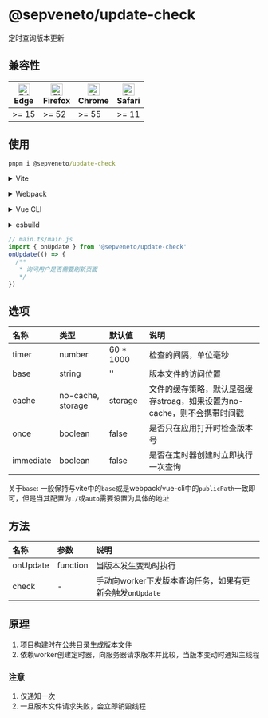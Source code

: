 # @sepveneto/update-check

定时查询版本更新

## 兼容性
| [<img src="https://raw.githubusercontent.com/alrra/browser-logos/master/src/edge/edge_48x48.png" alt="Edge" width="24px" height="24px" />](http://godban.github.io/browsers-support-badges/)<br>Edge | [<img src="https://raw.githubusercontent.com/alrra/browser-logos/master/src/firefox/firefox_48x48.png" alt="Firefox" width="24px" height="24px" />](http://godban.github.io/browsers-support-badges/)<br>Firefox | [<img src="https://raw.githubusercontent.com/alrra/browser-logos/master/src/chrome/chrome_48x48.png" alt="Chrome" width="24px" height="24px" />](http://godban.github.io/browsers-support-badges/)<br>Chrome | [<img src="https://raw.githubusercontent.com/alrra/browser-logos/master/src/safari/safari_48x48.png" alt="Safari" width="24px" height="24px" />](http://godban.github.io/browsers-support-badges/)<br>Safari |
| --- | --- | --- | --- |
| >= 15 | >= 52 | >= 55 | >= 11 |

## 使用

```cmd
pnpm i @sepveneto/update-check
```


<details>
<summary>Vite</summary><br>

```ts
// vite.config.ts
import Starter from '@sepveneto/update-check/vite'

export default defineConfig({
  plugins: [
    Starter({ /* options */ }),
  ],
})
```

Example: [`playground/`](./playground/)

<br></details>

<details>
<summary>Webpack</summary><br>

```ts
// webpack.config.js
module.exports = {
  /* ... */
  plugins: [
    require('@sepveneto/update-check/webpack')({ /* options */ })
  ]
}
```

<br></details>

<details>
<summary>Vue CLI</summary><br>

```ts
// vue.config.js
module.exports = {
  configureWebpack: {
    plugins: [
      require('@sepveneto/update-check/webpack').default({ /* options */ }),
    ],
  },
}
```

<br></details>

<details>
<summary>esbuild</summary><br>

```ts
// esbuild.config.js
import { build } from 'esbuild'
import Starter from '@sepveneto/update-check/esbuild'

build({
  plugins: [Starter()],
})
```

<br></details>

```js
// main.ts/main.js
import { onUpdate } from '@sepveneto/update-check'
onUpdate(() => {
  /**
   * 询问用户是否需要刷新页面
   */
})
```

## 选项

| 名称 | 类型 | 默认值 | 说明 |
| :--- | :--- | :---- | :--- |
| timer | number | 60 * 1000 | 检查的间隔，单位毫秒 |
| base | string | '' | 版本文件的访问位置 |
| cache | no-cache, storage | storage | 文件的缓存策略，默认是强缓存stroag，如果设置为no-cache，则不会携带时间戳 |
| once | boolean | false | 是否只在应用打开时检查版本号 |
| immediate | boolean | false | 是否在定时器创建时立即执行一次查询 |

关于`base`:
一般保持与vite中的`base`或是webpack/vue-cli中的`publicPath`一致即可，但是当其配置为`./`或`auto`需要设置为具体的地址

## 方法

| 名称 | 参数 | 说明 |
| :--- | :--- | :-- |
| onUpdate | function | 当版本发生变动时执行 |
| check | - | 手动向worker下发版本查询任务，如果有更新会触发`onUpdate` |

## 原理

1. 项目构建时在公共目录生成版本文件
2. 依赖worker创建定时器，向服务器请求版本并比较，当版本变动时通知主线程

### 注意
1. 仅通知一次
2. 一旦版本文件请求失败，会立即销毁线程